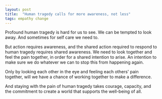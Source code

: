 ```yaml
---
layout: post
title:  "Human tragedy calls for more awareness, not less"
tags: empathy change
---
```


Profound human tragedy is hard for us to see. We can be tempted to look away. And sometimes for self care we need to.

But action requires awareness, and the shared action required to respond to human tragedy requires shared awareness. We need to look together and feel the pain together, in order for a shared intention to arise. An intention to make sure we do whatever we can to stop this from happening again.

Only by looking each other in the eye and feeling each others' pain together, will we have a chance of working together to make a difference.

And staying with the pain of human tragedy takes courage, capacity, and the commitment to create a world that supports the well-being of all.
